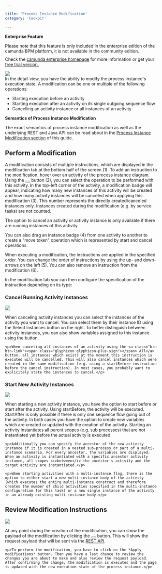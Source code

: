 ```yaml
---

title: 'Process Instance Modification'
category: 'Cockpit'

---
```


<div class="alert alert-warning">
 <p><strong>Enterprise Feature</strong></p>
 Please note that this feature is only included in the enterprise edition of the camunda BPM platform, it is not available in the community edition.
 <p style="margin-top:10px">Check the <a href="http://camunda.com/bpm/enterprise/ ">camunda enterprise homepage</a> for more information or get your <a href="http://camunda.com/bpm/enterprise/trial/">free trial version.</a></p></div>

<div class="row">
  <div class="col-xs-6 col-sm-6 col-md-3">
    <img data-img-thumb src="ref:asset:/assets/img/implementation-cockpit/cockpit-modification.png" />
  </div>
  <div class="col-xs-6 col-sm-6 col-md-9">
    In the detail view, you have the ability to modify the process instance's execution state. A modification can be one or multiple of the following operations:
    <ul>
      <li>Starting execution before an activity</li>
      <li>Starting execution after an activity on its single outgoing sequence flow</li>
      <li>Cancelling an activity instance or all instances of an activity</li>
    </ul>
  </div>
</div>

<div class="alert alert-info">
  <strong>Semantics of Process Instance Modification</strong>
  <p>The exact semantics of process instance modification as well as the underlying REST and Java API can be read about in the <a href="ref:#process-engine-process-instance-modification">Process Instance Modification section</a> of this guide.</p>
</div>

## Perform a Modification

A modification consists of multiple instructions, which are displayed in the modification tab at the bottom half of the screen (1). To add an instruction to the modification, hover over an activity of the process instance diagram. Using the <button class="btn btn-xs dropdown-toggle"><i class="glyphicon glyphicon-wrench"></i> </button> button (2), you can select the operation to be performed with this activity. In the top-left corner of the activity, a modification badge will appear, indicating how many new instances of this activity will be created and how many activity instances will be canceled when applying this modification (3). This number represents the directly created/canceled instances only. Instances created during the modification (e.g. by service tasks) are not counted.

The option to cancel an activity or activity instance is only available if there are running instances of this activity.

You can also drag an instance badge (4) from one activity to another to create a "move token" operation which is represented by start and cancel operations.

When executing a modification, the instructions are applied in the specified order. You can change the order of instructions by using the up- and down-arrows on the left (5). You can also remove an instruction from the modification (6).

In the modification tab you can then configure the specification of the instruction depending on its type:

### Cancel Running Activity Instances

<div class="row">
  <div class="col-xs-6 col-sm-6 col-md-3">
    <img data-img-thumb src="ref:asset:/assets/img/implementation-cockpit/cockpit-modification-cancel.png" />
  </div>
  <div class="col-xs-6 col-sm-6 col-md-9">
    <p>When canceling activity instances you can select the instances of the activity you want to cancel. You can select them by their instance ID using the Select Instances button on the right. To better distinguish between activity instances, you can also show variables assigned to this instance using the <a class="btn btn-link"><span class="glyphicon glyphicon-eye-open"></span></a> button.</p>

    <p>When canceling all instances of an activity using the <a class="btn btn-link"><span class="glyphicon glyphicon-plus-sign"></span> All</a> button, all instances which exists at the moment this instruction is executed will be cancelled. This will also cancel instances which were created in the same modification (e.g. using a startBefore instruction before the cancel instruction). In most cases, you probably want to explicitely state the instances to cancel.</p>
  </div>
</div>

### Start New Activity Instances

<div class="row">
  <div class="col-xs-6 col-sm-6 col-md-3">
    <img data-img-thumb src="ref:asset:/assets/img/implementation-cockpit/cockpit-modification-start.png" />
  </div>
  <div class="col-xs-6 col-sm-6 col-md-9">
    <p>When starting a new activity instance, you have the option to start before or start after the activity. Using startBefore, the activity will be executed. StartAfter is only possible if there is only one sequence flow going out of the activity. In both cases you have the option to create new variables which are created or updated with the creation of the activity. Starting an activity instantiates all parent scopes (e.g. sub processes) that are not instantiated yet before the actual activity is executed.</p>

    <p>Additionally you can specify the ancestor of the new activity instance if it is created in a nested sub-process or part of a multi-instance scenario. For every ancestor, the variables are displayed. When an activity is instantiated with a specific ancestor activity instance, all scopes <i>between</i> the ancestor's activity and the target activity are instantiated.</p>

    <p>When starting activities with a multi-instance flag, there is the option to either start a new multi-instance body of the activity (which executes the entire multi-instance construct and therefore creates the number of child activities specified in the multi-instance configuration for this task) or a new single instance of the activity in an already existing multi-instance body.</p>
  </div>
</div>

## Review Modification Instructions

<div class="row">
  <div class="col-xs-6 col-sm-6 col-md-3">
    <img data-img-thumb src="ref:asset:/assets/img/implementation-cockpit/cockpit-modification-review.png" />
  </div>
  <div class="col-xs-6 col-sm-6 col-md-9">
    <p>At any point during the creation of the modification, you can show the payload of the modification by clicking the <button class="btn btn-xs dropdown-toggle"><i class="glyphicon glyphicon-eye-open"></i> </button> button. This will show the request payload that will be sent via the <a href="ref:/api-references/rest/#process-instance-modify-process-instance-execution-state">REST API</a>.</p>

    <p>To perform the modification, you have to click on the *Apply modifications* button. Then you have a last chance to review the changes you are about to make and also review the request payload. After confirming the change, the modification is executed and the page is updated with the new execution state of the process instance.</p>
  </div>
</div>
